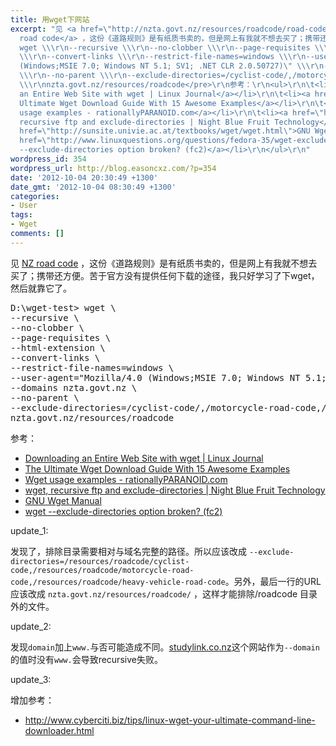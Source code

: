 ```yaml
---
title: 用wget下网站
excerpt: "见 <a href=\"http://nzta.govt.nz/resources/roadcode/road-code-index.html\">NZ
  road code</a> ，这份《道路规则》是有纸质书卖的，但是网上有我就不想去买了；携带还方便。苦于官方没有提供任何下载的途径，我只好学习了下wget，然后就靠它了。\r\n<pre>D:\\wget-test&gt;
  wget \\\r\n--recursive \\\r\n--no-clobber \\\r\n--page-requisites \\\r\n--html-extension
  \\\r\n--convert-links \\\r\n--restrict-file-names=windows \\\r\n--user-agent=\"Mozilla/4.0
  (Windows;MSIE 7.0; Windows NT 5.1; SV1; .NET CLR 2.0.50727)\" \\\r\n--domains nzta.govt.nz
  \\\r\n--no-parent \\\r\n--exclude-directories=/cyclist-code/,/motorcycle-road-code,/heavy-vehicle-road-code
  \\\r\nnzta.govt.nz/resources/roadcode</pre>\r\n参考：\r\n<ul>\r\n\t<li><a href=\"http://www.linuxjournal.com/content/downloading-entire-web-site-wget\">Downloading
  an Entire Web Site with wget | Linux Journal</a></li>\r\n\t<li><a href=\"http://www.thegeekstuff.com/2009/09/the-ultimate-wget-download-guide-with-15-awesome-examples/\">The
  Ultimate Wget Download Guide With 15 Awesome Examples</a></li>\r\n\t<li><a href=\"http://www.rationallyparanoid.com/articles/wget.html\">Wget
  usage examples - rationallyPARANOID.com</a></li>\r\n\t<li><a href=\"http://www.nightbluefruit.com/blog/2009/09/wget-recursive-ftp-and-exclude-directories/\">wget,
  recursive ftp and exclude-directories | Night Blue Fruit Technology</a></li>\r\n\t<li><a
  href=\"http://sunsite.univie.ac.at/textbooks/wget/wget.html\">GNU Wget Manual</a></li>\r\n\t<li><a
  href=\"http://www.linuxquestions.org/questions/fedora-35/wget-exclude-directories-option-broken-fc2-188034/\">wget
  --exclude-directories option broken? (fc2)</a></li>\r\n</ul>\r\n"
wordpress_id: 354
wordpress_url: http://blog.easoncxz.com/?p=354
date: '2012-10-04 20:30:49 +1300'
date_gmt: '2012-10-04 08:30:49 +1300'
categories:
- User
tags:
- Wget
comments: []
---
```

<p>见 <a href="http://nzta.govt.nz/resources/roadcode/road-code-index.html">NZ road code</a> ，这份《道路规则》是有纸质书卖的，但是网上有我就不想去买了；携带还方便。苦于官方没有提供任何下载的途径，我只好学习了下wget，然后就靠它了。</p>
<pre>D:\wget-test&gt; wget \
--recursive \
--no-clobber \
--page-requisites \
--html-extension \
--convert-links \
--restrict-file-names=windows \
--user-agent="Mozilla/4.0 (Windows;MSIE 7.0; Windows NT 5.1; SV1; .NET CLR 2.0.50727)" \
--domains nzta.govt.nz \
--no-parent \
--exclude-directories=/cyclist-code/,/motorcycle-road-code,/heavy-vehicle-road-code \
nzta.govt.nz/resources/roadcode</pre>
<p>参考：</p>
<ul>
<li><a href="http://www.linuxjournal.com/content/downloading-entire-web-site-wget">Downloading an Entire Web Site with wget | Linux Journal</a></li>
<li><a href="http://www.thegeekstuff.com/2009/09/the-ultimate-wget-download-guide-with-15-awesome-examples/">The Ultimate Wget Download Guide With 15 Awesome Examples</a></li>
<li><a href="http://www.rationallyparanoid.com/articles/wget.html">Wget usage examples - rationallyPARANOID.com</a></li>
<li><a href="http://www.nightbluefruit.com/blog/2009/09/wget-recursive-ftp-and-exclude-directories/">wget, recursive ftp and exclude-directories | Night Blue Fruit Technology</a></li>
<li><a href="http://sunsite.univie.ac.at/textbooks/wget/wget.html">GNU Wget Manual</a></li>
<li><a href="http://www.linuxquestions.org/questions/fedora-35/wget-exclude-directories-option-broken-fc2-188034/">wget --exclude-directories option broken? (fc2)</a></li>
</ul>
<p><a id="more"></a><a id="more-354"></a>update_1:</p>
<p>发现了，排除目录需要相对与域名完整的路径。所以应该改成 <code>--exclude-directories=/resources/roadcode/cyclist-code,/resources/roadcode/motorcycle-road-code,/resources/roadcode/heavy-vehicle-road-code</code>。另外，最后一行的URL应该改成 <code>nzta.govt.nz/resources/roadcode/</code> ，这样才能排除/roadcode 目录外的文件。</p>
<p>update_2:</p>
<p>发现<code>domain</code>加上<code>www.</code>与否可能造成不同。<a href="http://studylink.co.nz" target="_blank">studylink.co.nz</a>这个网站作为<code>--domain</code>的值时没有<code>www.</code>会导致recursive失败。</p>
<p>update_3:</p>
<p>增加参考：</p>
<ul>
<li><a href="http://www.cyberciti.biz/tips/linux-wget-your-ultimate-command-line-downloader.html">http://www.cyberciti.biz/tips/linux-wget-your-ultimate-command-line-downloader.html</a></li>
</ul>

